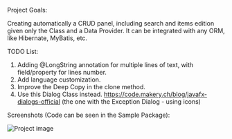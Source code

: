 Project Goals:

Creating automatically a CRUD panel, including search and items edition given only the Class and a Data Provider. It can be integrated with any ORM, like Hibernate, MyBatis, etc.

TODO List:

1. Adding @LongString annotation for multiple lines of text, with field/property for lines number.
2. Add language customization.
3. Improve the Deep Copy in the clone method.
4. Use this Dialog Class instead.
https://code.makery.ch/blog/javafx-dialogs-official (the one with the Exception Dialog - using icons)

Screenshots (Code can be seen in the Sample Package):

![Project image](https://user-images.githubusercontent.com/125213550/218573836-55fea625-5872-48a2-a398-427f8561dffc.png)
